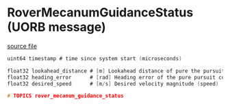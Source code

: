 # RoverMecanumGuidanceStatus (UORB message)



[source file](https://github.com/PX4/PX4-Autopilot/blob/main/msg/RoverMecanumGuidanceStatus.msg)

```c
uint64 timestamp # time since system start (microseconds)

float32 lookahead_distance # [m] Lookahead distance of pure the pursuit controller
float32 heading_error      # [rad] Heading error of the pure pursuit controller
float32 desired_speed      # [m/s] Desired velocity magnitude (speed)

# TOPICS rover_mecanum_guidance_status

```
